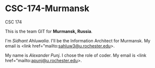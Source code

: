 # CSC-174-Murmansk
CSC 174

This is the team GIT for <strong>Murmansk, Russia</strong>.

I'm <em>Sidhant Ahluwalia</em>. I'll be the Information Architect for Murmansk. My email is <link href="mailto:sahluw3@u.rochester.edu>.

My name is <em>Alexander Punj</em>. I chose the role of coder. My email is <link href="mailto:apunj@u.rochester.edu>.
